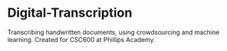 # Digital-Transcription
Transcribing handwritten documents, using crowdsourcing and machine learning. Created for CSC600 at Phillips Academy.
